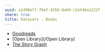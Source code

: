 ```yaml
---
uuid: a1498ef7-79af-4358-8a69-c2e546a1222f
share: true
title: Datasets - Books
---
```

* [Goodreads](/24837821-abf9-4a79-8e11-f39d399b4a59)
* [Open Library](/Open Library)
* [The Story Graph](/72a6abf7-ec72-41c7-969e-d1ba58496e03)